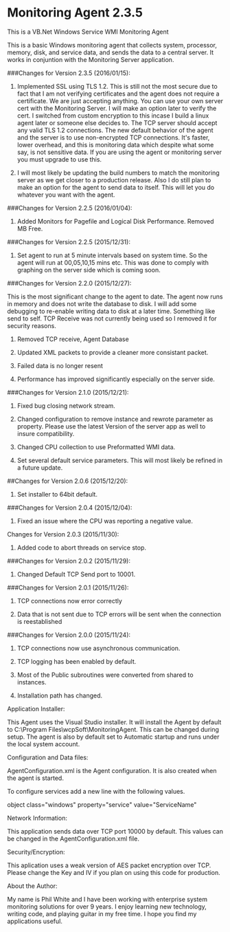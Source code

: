 # Monitoring Agent 2.3.5

This is a VB.Net Windows Service WMI Monitoring Agent

This is a basic Windows monitoring agent that collects system, processor, memory, disk, and service data, and sends the data to a central server. It works in conjuntion with the Monitoring Server application.

###Changes for Version 2.3.5 (2016/01/15):

1.  Implemented SSL using TLS 1.2.  This is still not the most secure due to fact that I am not verifying certificates and the agent does not require a certificate.  We are just accepting anything.  You can use your own server cert with the Monitoring Server.  I will make an option later to verify the cert.  I switched from custom encryption to this incase I build a linux agent later or someone else decides to.  The TCP server should accept any valid TLS 1.2 connections.  The new default behavior of the agent and the server is to use non-encrypted TCP connections.  It's faster, lower overhead, and this is monitoring data which despite what some say, is not sensitive data.  If you are using the agent or monitoring server you must upgrade to use this.  

2.  I will most likely be updating the build numbers to match the monitoring server as we get closer to a production release.  Also I do still plan to make an option for the agent to send data to itself.  This will let you do whatever you want with the agent.   


###Changes for Version 2.2.5 (2016/01/04):

1.  Added Monitors for Pagefile and Logical Disk Performance.  Removed MB Free.


###Changes for Version 2.2.5 (2015/12/31):

1.  Set agent to run at 5 minute intervals based on system time.  So the agent will run at 00,05,10,15 mins etc.  This was done to comply with graphing on the server side which is coming soon.  
 

###Changes for Version 2.2.0 (2015/12/27):

This is the most significant change to the agent to date.  The agent now runs in memory and does not write the database to disk.  I will add some debugging to re-enable writing data to disk at a later time.  Something like send to self.  TCP Receive was not currently being used so I removed it for security reasons.

1.  Removed TCP receive, Agent Database

2.  Updated XML packets to provide a cleaner more consistant packet.  

3.  Failed data is no longer resent

4.  Performance has improved significantly especially on the server side.  


###Changes for Version 2.1.0 (2015/12/21):

1.  Fixed bug closing network stream. 

2.  Changed configuration to remove instance and rewrote parameter as property.  Please use the latest Version of the server app as well to insure compatibility.

3.  Changed CPU collection to use Preformatted WMI data.

4.  Set several default service parameters.  This will most likely be refined in a future update.

##Changes for Version 2.0.6 (2015/12/20):

1.  Set installer to 64bit default.


###Changes for Version 2.0.4 (2015/12/04):

1.  Fixed an issue where the CPU was reporting a negative value.

Changes for Version 2.0.3 (2015/11/30):

1.  Added code to abort threads on service stop.


###Changes for Version 2.0.2 (2015/11/29):

1.  Changed Default TCP Send port to 10001.


###Changes for Version 2.0.1 (2015/11/26):

1. TCP connections now error correctly

2. Data that is not sent due to TCP errors will be sent when the connection is reestablished


###Changes for Version 2.0.0 (2015/11/24):

1. TCP connections now use asynchronous communication.

2. TCP logging has been enabled by default.

3. Most of the Public subroutines were converted from shared to instances.

4. Installation path has changed.


Application Installer:

This Agent uses the Visual Studio installer. It will install the Agent by default to C:\Program Files\wcpSoft\MonitoringAgent. This can be changed during setup. The agent is also by default set to Automatic startup and runs under the local system account.

Configuration and Data files:

AgentConfiguration.xml is the Agent configuration. It is also created when the agent is started.

To configure services add a new line with the following values.

object class="windows" property="service" value="ServiceName"

Network Information:

This application sends data over TCP port 10000 by default. This values can be changed in the AgentConfiguration.xml file.

Security/Encryption:

This aplication uses a weak version of AES packet encryption over TCP. Please change the Key and IV if you plan on using this code for production.

About the Author:

My name is Phil White and I have been working with enterprise system monitoring solutions for over 9 years. I enjoy learning new technology, writing code, and playing guitar in my free time. I hope you find my applications useful. 
